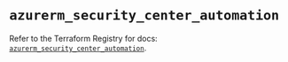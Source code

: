 # `azurerm_security_center_automation`

Refer to the Terraform Registry for docs: [`azurerm_security_center_automation`](https://registry.terraform.io/providers/hashicorp/azurerm/4.8.0/docs/resources/security_center_automation).
